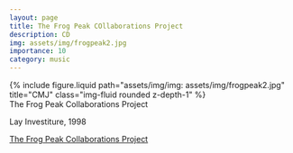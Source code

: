 ```yaml
---
layout: page
title: The Frog Peak COllaborations Project
description: CD
img: assets/img/frogpeak2.jpg
importance: 10
category: music
---
```


<div class="row">
    <div class="col-sm mt-3 mt-md-0">
        {% include figure.liquid path="assets/img/img: assets/img/frogpeak2.jpg" title="CMJ" class="img-fluid rounded z-depth-1" %}
    </div>
</div>
<div class="caption">
The Frog Peak Collaborations Project


</div>

Lay Investiture, 1998

[The Frog Peak Collaborations Project](https://www.discogs.com/release/1959274-Various-The-Frog-Peak-Collaborations-Project)